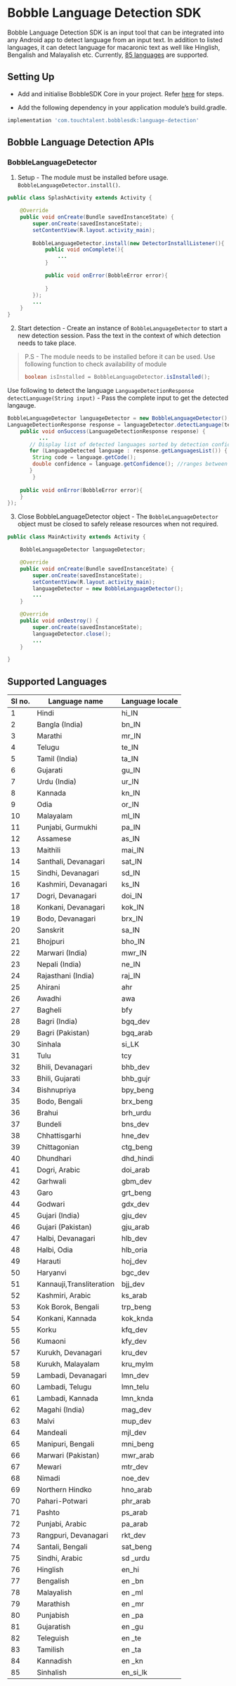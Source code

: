   
# Bobble Language Detection SDK

Bobble Language Detection SDK is an input tool that can be integrated into any Android app to detect language from an input text. In addition to listed languages, it can detect language for macaronic text as well like Hinglish, Bengalish and Malayalish etc. Currently, [85 languages](#supported_languages) are supported.

## <a name="setting_up"></a>Setting Up

- Add and initialise BobbleSDK Core in your project. Refer [here](Readme.md#setup) for steps.

- Add the following dependency in your application module’s build.gradle.
```groovy
implementation 'com.touchtalent.bobblesdk:language-detection'
```

## <a name="apis"></a>Bobble Language Detection APIs

### BobbleLanguageDetector

1. Setup - The module must be installed before usage.  ```BobbleLanguageDetector.install()```. 
```java
public class SplashActivity extends Activity {

    @Override
    public void onCreate(Bundle savedInstanceState) {
        super.onCreate(savedInstanceState);
        setContentView(R.layout.activity_main);
        
        BobbleLanguageDetector.install(new DetectorInstallListener(){
            public void onComplete(){
                ...
            }

            public void onError(BobbleError error){
                
            }
        });
        ...
    }
}
```

2. Start detection -
Create an instance of ```BobbleLanguageDetector``` to start a new detection session. Pass the text in the context of which detection needs to take place.

>P.S - The module needs to be installed before it can be used. Use following function to check availability of module
>```java
>boolean isInstalled = BobbleLanguageDetector.isInstalled();
>```

Use following to detect the language
```LanguageDetectionResponse detectLanguage(String input)``` - Pass the complete input to get the detected langauge. 

```java
BobbleLanguageDetector languageDetector = new BobbleLanguageDetector();
LanguageDetectionResponse response = languageDetector.detectLanguage(text, new DetectorInstallListener(){
	public void onSuccess(LanguageDetectionResponse response) {
	      ...
	   // Display list of detected languages sorted by detection confidence.   
	   for (LanguageDetected language : response.getLanguagesList()) {   
		String code = language.getCode();
		double confidence = language.getConfidence(); //ranges between 0 - 1.
	   }
    	}
	
	public void onError(BobbleError error){
   	}
});  

```

3. Close BobbleLanguageDetector object -
The ```BobbleLanguageDetector``` object must be closed to safely release resources when not required.

```java
public class MainActivity extends Activity {

    BobbleLanguageDetector languageDetector;

    @Override
    public void onCreate(Bundle savedInstanceState) {
        super.onCreate(savedInstanceState);
        setContentView(R.layout.activity_main);
        languageDetector = new BobbleLanguageDetector();
        ...
    }

    @Override
    public void onDestroy() {
        super.onCreate(savedInstanceState);
        languageDetector.close();
        ...
    }

}
```
## <a name="supported_languages"></a>Supported Languages
|Sl no.| Language name | Language locale |
|---| ------------- | ---------- |
|1|Hindi                | hi_IN         |
|2|Bangla (India)       | bn_IN         |
|3|Marathi              | mr_IN         |
|4|Telugu               | te_IN         |
|5|Tamil (India)        | ta_IN         |
|6|Gujarati             | gu_IN         |
|7|Urdu (India)         | ur_IN         |
|8|Kannada              | kn_IN         |
|9|Odia                 | or_IN         |
|10| Malayalam            | ml_IN         |
|11| Punjabi, Gurmukhi    | pa_IN         |
|12| Assamese             | as_IN         |
|13| Maithili             | mai_IN   |
|14| Santhali, Devanagari   | sat_IN    |
|15| Sindhi, Devanagari   | sd_IN    |
|16| Kashmiri, Devanagari | ks_IN    |
|17| Dogri, Devanagari    | doi_IN       |
|18| Konkani, Devanagari  | kok_IN   |
|19| Bodo, Devanagari     | brx_IN   |
|20| Sanskrit             | sa_IN         |
|21| Bhojpuri             | bho_IN   |
|22| Marwari (India)      | mwr_IN   |
|23| Nepali (India)       | ne_IN         |
|24| Rajasthani (India)       | raj_IN         |
|25| Ahirani              | ahr        |
|26| Awadhi               | awa        |
|27| Bagheli              | bfy        |
|28| Bagri (India)        | bgq\_dev   |
|29| Bagri (Pakistan)     | bgq\_arab  |
|30| Sinhala              | si_LK         |
|31| Tulu                 | tcy        |
|32| Bhili, Devanagari    | bhb\_dev   |
|33| Bhili, Gujarati      | bhb\_gujr  |
|34| Bishnupriya          | bpy\_beng  |
|35| Bodo, Bengali        | brx\_beng  |
|36| Brahui               | brh\_urdu  |
|37| Bundeli              | bns\_dev   |
|38| Chhattisgarhi        | hne\_dev   |
|39| Chittagonian         | ctg\_beng  |
|40| Dhundhari            | dhd\_hindi |
|41| Dogri, Arabic        | doi\_arab  |
|42| Garhwali             | gbm\_dev   |
|43| Garo                 | grt\_beng  |
|44| Godwari              | gdx\_dev   |
|45| Gujari (India)       | gju\_dev   |
|46| Gujari (Pakistan)    | gju\_arab  |
|47| Halbi, Devanagari    | hlb\_dev   |
|48| Halbi, Odia          | hlb\_oria  |
|49| Harauti              | hoj\_dev   |
|50| Haryanvi             | bgc\_dev   |
|51| Kannauji,Transliteration              | bjj\_dev   ||
|52| Kashmiri, Arabic     | ks\_arab   |
|53| Kok Borok, Bengali   | trp\_beng  |
|54| Konkani, Kannada     | kok\_knda  |
|55| Korku                | kfq\_dev   |
|56| Kumaoni              | kfy\_dev   |
|57| Kurukh, Devanagari   | kru\_dev   |
|58| Kurukh, Malayalam    | kru\_mylm  |
|59| Lambadi, Devanagari  | lmn\_dev   |
|60| Lambadi, Telugu      | lmn\_telu  |
|61| Lambadi, Kannada     | lmn\_knda  |
|62| Magahi (India)       | mag\_dev   |
|63| Malvi                | mup\_dev   |
|64| Mandeali             | mjl\_dev   |
|65| Manipuri, Bengali    | mni\_beng  |
|66| Marwari (Pakistan)   | mwr\_arab  |
|67| Mewari               | mtr\_dev   |
|68| Nimadi               | noe\_dev   |
|69| Northern Hindko      | hno\_arab  |
|70| Pahari-Potwari       | phr\_arab  |
|71| Pashto               | ps\_arab   |
|72| Punjabi, Arabic      | pa\_arab   |
|73| Rangpuri, Devanagari | rkt\_dev   |
|74| Santali, Bengali     | sat\_beng  |
|75| Sindhi, Arabic       | sd \_urdu  |
|76| Hinglish       | en\_hi  |
|77| Bengalish       | en \_bn  |
|78| Malayalish       | en \_ml  |
|79| Marathish       | en \_mr  |
|80| Punjabish       | en \_pa  |
|81| Gujaratish       | en \_gu  |
|82| Teleguish       | en \_te  |
|83| Tamilish       | en \_ta |
|84| Kannadish       | en \_kn  |
|85| Sinhalish       | en\_si_lk  |
